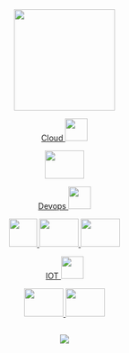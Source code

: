 <div align="center">

  <a href="https://github.com/viniciosAnhas">
  <img height="180em" src="https://github-readme-stats.vercel.app/api?username=viniciosanhas&show_icons=true&theme=dracula&include_all_commits=true&count_private=true"/>
  <!-- <img height="180em" src="https://github-readme-stats.vercel.app/api/top-langs/?username=viniciosanhas&layout=compact&langs_count=7&theme=dracula"/> -->

</div>
  
<div align="center">
  
  Cloud <img height = "40" width = "40" src = "https://cdn.icon-icons.com/icons2/403/PNG/512/cloud_40534.png">
  <div>
    <img  height = "50" width = "70" src="https://cdn.jsdelivr.net/gh/devicons/devicon/icons/azure/azure-original.svg" />
  </div>

  Devops <img height = "40" width = "40" src = "https://cdn.icon-icons.com/icons2/1527/PNG/512/infinity_106682.png">
  <div>
    <img  height = "50" src="https://img.icons8.com/?size=512&id=S4wbdK79E23a&format=png" />
    <img height = "50" width = "70" src="https://cdn.jsdelivr.net/gh/devicons/devicon/icons/docker/docker-original.svg" />
    <img height = "50" width = "70" src="https://cdn.jsdelivr.net/gh/devicons/devicon/icons/kubernetes/kubernetes-plain.svg" />
  </div>

  IOT <img height = "40" width = "40" src = "https://cdn.icon-icons.com/icons2/1521/PNG/512/chiphd_106075.png">
  <div>
    <img height = "50" width = "70" src="https://cdn.jsdelivr.net/gh/devicons/devicon/icons/arduino/arduino-original.svg" />
    <img height = "50" width = "70" src="https://cdn.jsdelivr.net/gh/devicons/devicon/icons/raspberrypi/raspberrypi-original.svg" />
  </div>
  
  <!-- <img height = "50" width = "70" src="https://cdn.jsdelivr.net/gh/devicons/devicon/icons/arduino/arduino-original.svg" /> -->
  <!-- <img  height = "50" width = "70" src="https://cdn.jsdelivr.net/gh/devicons/devicon/icons/azure/azure-original.svg" /> -->
  <!-- <img  height = "50" src="https://img.icons8.com/?size=512&id=S4wbdK79E23a&format=png" /> -->
  <!-- <img height = "50" width = "70" src="https://cdn.jsdelivr.net/gh/devicons/devicon/icons/bash/bash-original.svg" /> -->
  <!-- <img height = "50" width = "70" src="https://cdn.jsdelivr.net/gh/devicons/devicon/icons/docker/docker-original.svg" /> -->
  <!-- <img height = "50" width = "70" src="https://cdn.jsdelivr.net/gh/devicons/devicon/icons/kubernetes/kubernetes-plain.svg" /> -->
  <!-- <img height = "50" width = "70" src="https://cdn.jsdelivr.net/gh/devicons/devicon/icons/linux/linux-original.svg" /> -->
  <!-- <img height = "50" width = "70" src="https://cdn.jsdelivr.net/gh/devicons/devicon/icons/raspberrypi/raspberrypi-original.svg" /> -->

</div>

## 
  
 <div align="center">

   <a href="https://br.linkedin.com/in/vinicios-moraes-anhas-199478160" target="_blank"> <img src="https://img.shields.io/badge/-LinkedIn-%230077B5?style=for-the-badge&logo=linkedin&logoColor=white"> </a>  
   
</div>

